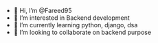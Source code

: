 - 👋 Hi, I’m @Fareed95
- 👀 I’m interested in Backend development
- 🌱 I’m currently learning python, django, dsa 
- 💞️ I’m looking to collaborate on backend purpose


<!---
Fareed95/Fareed95 is a ✨ special ✨ repository because its `README.md` (this file) appears on your GitHub profile.
You can click the Preview link to take a look at your changes.
--->
